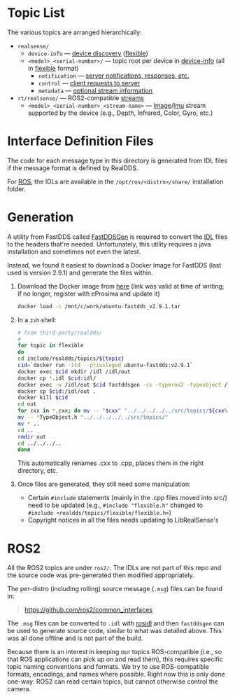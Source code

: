 
# Topic List

The various topics are arranged hierarchically:

* `realsense/`
    * `device-info` — [device discovery](../../../doc/discovery.md) ([flexible](flexible/))
    * `<model>_<serial-number>/` — topic root per device in [device-info](../../doc/discovery.md) (all in [flexible](flexible/) format)
        * `notification` — [server notifications, responses, etc.](../../../doc/notifications.md)
        * `control` — [client requests to server](../../../doc/control.md)
        * `metadata` — [optional stream information](../../../doc/metadata.md)
* `rt/realsense/` — ROS2-compatible [streams](../../../doc/streaming.md)
    * `<model>_<serial-number>_<stream-name>` — [Image](https://github.com/ros2/common_interfaces/blob/rolling/sensor_msgs/msg/Image.msg)/[Imu](https://github.com/ros2/common_interfaces/blob/rolling/sensor_msgs/msg/Imu.msg) stream supported by the device (e.g., Depth, Infrared, Color, Gyro, etc.)

# Interface Definition Files

The code for each message type in this directory is generated from IDL files if the message format is defined by RealDDS.

For [ROS](#ros2), the IDLs are available in the `/opt/ros/<distro>/share/` installation folder.

# Generation

A utility from FastDDS called [FastDDSGen](https://fast-dds.docs.eprosima.com/en/latest/fastddsgen/introduction/introduction.html#fastddsgen-intro) is required to convert the [IDL](https://fast-dds.docs.eprosima.com/en/latest/fastddsgen/dataTypes/dataTypes.html) files to the headers that're needed.
Unfortunately, this utility requires a java installation and sometimes not even the latest.

Instead, we found it easiest to download a Docker image for FastDDS (last used is version 2.9.1) and generate the files within.

1. Download the Docker image from [here](https://www.eprosima.com/index.php?option=com_ars&view=browses&layout=normal) (link was valid at time of writing; if no longer, register with eProsima and update it)

    ```zsh
    docker load -i /mnt/c/work/ubuntu-fastdds_v2.9.1.tar
    ```

2. In a `zsh` shell:

    ```zsh
    # from third-party/realdds/
    #
    for topic in flexible
    do
    cd include/realdds/topics/${topic}
    cid=`docker run -itd --privileged ubuntu-fastdds:v2.9.1`
    docker exec $cid mkdir /idl /idl/out
    docker cp *.idl $cid:idl/
    docker exec -w /idl/out $cid fastddsgen -cs -typeros2 -typeobject /idl/`ls -1 *.idl`
    docker cp $cid:/idl/out .
    docker kill $cid
    cd out
    for cxx in *.cxx; do mv -- "$cxx" "../../../../../src/topics/${cxx%.cxx}.cpp"; done
    mv -- *TypeObject.h "../../../../../src/topics/"
    mv * ..
    cd ..
    rmdir out
    cd ../../../..
    done
    ```

    This automatically renames .cxx to .cpp, places them in the right directory, etc.

3. Once files are generated, they still need some manipulation:
    * Certain `#include` statements (mainly in the .cpp files moved into src/) need to be updated (e.g., `#include "flexible.h"`  changed to `#include <realdds/topics/flexible/flexible.h>`)
    * Copyright notices in all the files needs updating to LibRealSense's

# ROS2

All the ROS2 topics are under `ros2/`. The IDLs are not part of this repo and the source code was pre-generated then modified appropriately.

The per-distro (including rolling) source message (`.msg`) files can be found in:
>https://github.com/ros2/common_interfaces

The `.msg` files can be converted to `.idl` with [rosidl](https://docs.ros.org/en/rolling/Concepts/About-Internal-Interfaces.html#the-rosidl-repository) and then `fastddsgen` can be used to generate source code, similar to what was detailed above. This was all done offline and is not part of the build.

Because there is an interest in keeping our topics ROS-compatible (i.e., so that ROS applications can pick up on and read them), this requires specific topic naming conventions and formats. We try to use ROS-compatible formats, encodings, and names where possible. Right now this is only done one-way: ROS2 can read certain topics, but cannot otherwise control the camera.
